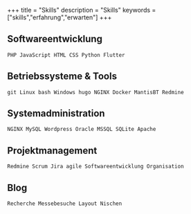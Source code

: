 +++
title = "Skills"
description = "Skills"
keywords = ["skills","erfahrung","erwarten"]
+++

## Softwareentwicklung

    PHP JavaScript HTML CSS Python Flutter

## Betriebssysteme & Tools

    git Linux bash Windows hugo NGINX Docker MantisBT Redmine 

## Systemadministration

    NGINX MySQL Wordpress Oracle MSSQL SQLite Apache 

## Projektmanagement

    Redmine Scrum Jira agile Softwareentwicklung Organisation 

## Blog

    Recherche Messebesuche Layout Nischen 

## 
